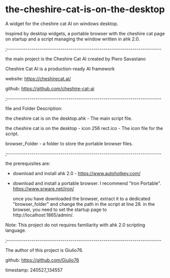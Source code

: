 # the-cheshire-cat-is-on-the-desktop
A widget for the cheshire cat AI on windows desktop.



Inspired by desktop widgets, a portable browser with the cheshire cat page on startup 
and a script managing the window written in ahk 2.0.

;---------------------------------------------------------------------------

the main project is the Cheshire Cat AI created by Piero Savastano

Cheshire Cat AI is a production-ready AI framework 

website: https://cheshirecat.ai/

github:  https://github.com/cheshire-cat-ai

;---------------------------------------------------------------------------

file and Folder Description:

the cheshire cat is on the desktop.ahk - The main script file.

the cheshire cat is on the desktop - icon 256 rect.ico - The icon file for the script.

browser_Folder - a folder to store the portable browser files.

;---------------------------------------------------------------------------

the prerequisites are:

- download and install ahk 2.0 - https://www.autohotkey.com/

- download and install a portable browser. I recommend "Iron Portable".
  https://www.srware.net/iron/
 
  once you have downloaded the browser, extract it to a dedicated "browser_folder" and change the path in the script at line 28.
  in the browser, you need to set the startup page to http://localhost:1865/admin/.
  
Note: This project do not requires familiarity with ahk 2.0 scripting language.

;---------------------------------------------------------------------------

The author of this project is Giulio76.

github: https://github.com/Giulio76

timestamp: 240527_134557
